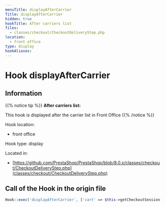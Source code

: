 ```yaml
---
menuTitle: displayAfterCarrier
Title: displayAfterCarrier
hidden: true
hookTitle: After carriers list
files:
  - classes/checkout/CheckoutDeliveryStep.php
location:
  - front office
type: display
hookAliases:
---
```


# Hook displayAfterCarrier

## Information

{{% notice tip %}}
**After carriers list:** 

This hook is displayed after the carrier list in Front Office
{{% /notice %}}

Hook location:
  - front office

Hook type: display

Located in: 
  - [https://github.com/PrestaShop/PrestaShop/blob/8.0.x/classes/checkout/CheckoutDeliveryStep.php](classes/checkout/CheckoutDeliveryStep.php)

## Call of the Hook in the origin file

```php
Hook::exec('displayAfterCarrier', ['cart' => $this->getCheckoutSession()->getCart()])
```